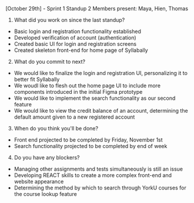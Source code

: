 [October 29th] - Sprint 1 Standup 2
Members present: Maya, Hien, Thomas
1. What did you work on since the last standup?
- Basic login and registration functionality established
- Developed verification of account (authentication)
- Created basic UI for login and registration screens
- Created skeleton front-end for home page of Syllabally
2. What do you commit to next?
- We would like to finalize the login and registration UI, personalizing it to better fit Syllabally
- We woudl like to flesh out the home page UI to include more components introduced in the initial Figma prototype
- We would like to implement the search functionality as our second feature
- We would like to view the credit balance of an account, determining the default amount given to a new registered account
3. When do you think you'll be done?
- Front end projected to be completed by Friday, November 1st
- Search functionality projected to be completed by end of week
4. Do you have any blockers?
- Managing other assignments and tests simultaneously is still an issue
- Developing REACT skills to create a more complex front-end and website appearance
- Determining the method by which to search through YorkU courses for the course lookup feature
